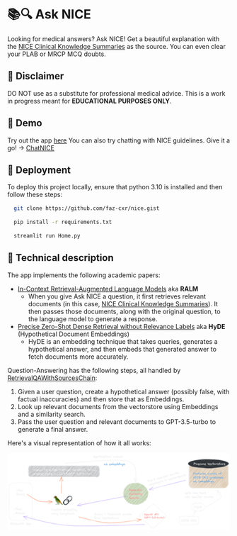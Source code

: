 # 📚🔍 Ask NICE

Looking for medical answers? Ask NICE! Get a beautiful explanation with the [NICE Clinical Knowledge Summaries](https://cks.nice.org.uk/) as the source. You can even clear your PLAB or MRCP MCQ doubts.

## 🚫 Disclaimer

DO NOT use as a substitute for professional medical advice. This is a work in progress meant for **EDUCATIONAL PURPOSES ONLY**.

## 💬 Demo

Try out the app [here](https://asknice.streamlit.app)
You can also try chatting with NICE guidelines. Give it a go! -> [ChatNICE](https://chatnice.streamlit.app)

## 🚀 Deployment

To deploy this project locally, ensure that python 3.10 is installed and then follow these steps:

```bash
  git clone https://github.com/faz-cxr/nice.gist
```

```bash
  pip install -r requirements.txt
```
```bash
  streamlit run Home.py
```
## 📝 Technical description

The app implements the following academic papers:

- [In-Context Retrieval-Augmented Language Models](https://arxiv.org/abs/2302.00083) aka **RALM**
  - When you give Ask NICE a question, it first retrieves relevant documents (in this case, [NICE Clinical Knowledge Summaries](https://cks.nice.org.uk/)). It then passes those documents, along with the original question, to the language model to generate a response.
- [Precise Zero-Shot Dense Retrieval without Relevance Labels](https://arxiv.org/abs/2212.10496) aka **HyDE** (Hypothetical Document Embeddings)
  - HyDE is an embedding technique that takes queries, generates a hypothetical answer, and then embeds that generated answer to fetch documents more accurately.

Question-Answering has the following steps, all handled by [RetrievalQAWithSourcesChain](https://python.langchain.com/en/latest/modules/chains/index_examples/vector_db_qa_with_sources.html):

1. Given a user question, create a hypothetical answer (possibly false, with factual inaccuracies) and then store that as Embeddings.
2. Look up relevant documents from the vectorstore using Embeddings and a similarity search.
3. Pass the user question and relevant documents to GPT-3.5-turbo to generate a final answer.

Here's a visual representation of how it all works:

![How it works](./files/hiw.png)
